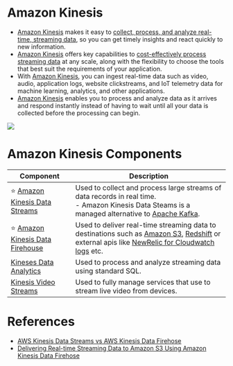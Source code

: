 # Amazon Kinesis
- [Amazon Kinesis](https://aws.amazon.com/kinesis/) makes it easy to [collect, process, and analyze real-time, streaming data](../../../../1_HLDDesignComponents/5_BigDataComponents/StreamProcessing/Readme.md), so you can get timely insights and react quickly to new information.
- [Amazon Kinesis]() offers key capabilities to [cost-effectively process streaming data](../../../../1_HLDDesignComponents/5_BigDataComponents/StreamProcessing/Readme.md) at any scale, along with the flexibility to choose the tools that best suit the requirements of your application. 
- With [Amazon Kinesis](), you can ingest real-time data such as video, audio, application logs, website clickstreams, and IoT telemetry data for machine learning, analytics, and other applications. 
- [Amazon Kinesis]() enables you to process and analyze data as it arrives and respond instantly instead of having to wait until all your data is collected before the processing can begin.

![](https://k21academy.com/wp-content/uploads/2020/12/2020-12-12-13_15_47-AWS-Certified-Solutions-Architect-Slides-v3.5.pdf-Personal-Microsoft%E2%80%8B-Edge.png)

# Amazon Kinesis Components

| Component                                                                                          | Description                                                                                                                                                                                                                                                                                                                  |
|----------------------------------------------------------------------------------------------------|------------------------------------------------------------------------------------------------------------------------------------------------------------------------------------------------------------------------------------------------------------------------------------------------------------------------------|
| :star: [Amazon Kinesis Data Streams](../../../5_MessageBrokerServices/AmazonKinesisDataStreams.md) | Used to collect and process large streams of data records in real time.<br/>- Amazon Kinesis Data Steams is a managed alternative to [Apache Kafka](../../../../1_HLDDesignComponents/4_MessageBrokers/Kafka/Readme.md).                                                                                                                                                                                                                                               |
| :star: [Amazon Kinesis Data Firehouse](AmazonKinesisDataFirehouse.md)                              | Used to deliver real-time streaming data to destinations such as [Amazon S3](../../../7_StorageServices/AmazonS3/Readme.md), [Redshift](../../../6_DatabaseServices/AmazonRedshift.md) or external apis like [NewRelic for Cloudwatch logs](https://docs.aws.amazon.com/AmazonCloudWatch/latest/logs/SubscriptionFilters.html) etc. |
| [Kineses Data Analytics](https://aws.amazon.com/kinesis/data-analytics/)                           | Used to process and analyze streaming data using standard SQL.                                                                                                                                                                                                                                                               |
| [Kinesis Video Streams](https://aws.amazon.com/kinesis/video-streams)                              | Used to fully manage services that use to stream live video from devices.                                                                                                                                                                                                                                                    |

# References
- [AWS Kinesis Data Streams vs AWS Kinesis Data Firehose](https://www.whizlabs.com/blog/aws-kinesis-data-streams-vs-aws-kinesis-data-firehose/)
- [Delivering Real-time Streaming Data to Amazon S3 Using Amazon Kinesis Data Firehose](https://towardsdatascience.com/delivering-real-time-streaming-data-to-amazon-s3-using-amazon-kinesis-data-firehose-2cda5c4d1efe)